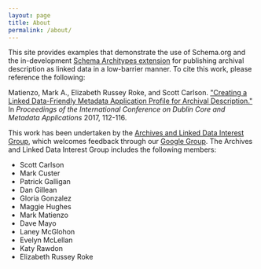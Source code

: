 ```yaml
---
layout: page
title: About
permalink: /about/
---
```


This site provides examples that demonstrate the use of Schema.org and the in-development
[Schema Architypes extension](https://www.w3.org/community/architypes/wiki/Main_Page)
for publishing archival description as linked data in a low-barrier manner. To cite this work,
please reference the following:

Matienzo, Mark A., Elizabeth Russey Roke, and Scott Carlson. ["Creating a Linked Data-Friendly Metadata Application Profile for Archival Description."](http://dcevents.dublincore.org/IntConf/dc-2017/paper/view/506) In *Proceedings of the International Conference on Dublin Core and Metadata Applications* 2017, 112-116.

This work has been undertaken by the [Archives and Linked Data Interest Group](https://archival.github.io/), which welcomes feedback through our [Google Group](https://groups.google.com/d/forum/archives-and-linked-data). The Archives and Linked Data Interest Group includes the following members:

* Scott Carlson
* Mark Custer
* Patrick Galligan
* Dan Gillean
* Gloria Gonzalez
* Maggie Hughes
* Mark Matienzo
* Dave Mayo
* Laney McGlohon
* Evelyn McLellan
* Katy Rawdon
* Elizabeth Russey Roke
